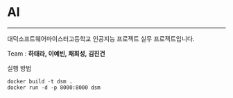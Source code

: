 # AI
---
대덕소프트웨어마이스터고등학교 인공지능 프로젝트 실무 프로젝트입니다.

Team : **하태라, 이예빈, 채희성, 김진건**

실행 방법
```
docker build -t dsm .
docker run -d -p 8000:8000 dsm
```